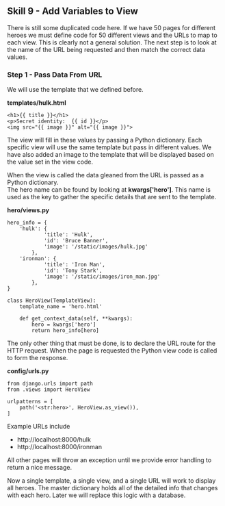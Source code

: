 ##  Skill 9 - Add Variables to View



There is still some duplicated code here.  If we have 50 pages for different heroes we must
define code for 50 different views and the URLs to map to each view.
This is clearly not a general solution.  The next step is to look at the name of the URL being
requested and then match the correct data values.



### Step 1 - Pass Data From URL

We will use the template that we defined before.

**templates/hulk.html**

    <h1>{{ title }}</h1>
    <p>Secret identity:  {{ id }}</p>
    <img src="{{ image }}" alt="{{ image }}">


The view will fill in these values by passing a Python dictionary.  Each specific view will use
the same template but pass in different values.  We have also added an image to the template that
will be displayed based on the value set in the view code.

When the view is called the data gleaned from the URL is passed as a Python dictionary.  
The hero name can be found by looking at **kwargs['hero']**.  This name is used as the key to
gather the specific details that are sent to the template.


**hero/views.py**

    hero_info = {
        'hulk': {
                'title': 'Hulk',
                'id': 'Bruce Banner',
                'image': '/static/images/hulk.jpg'
            },
        'ironman': {
                'title': 'Iron Man',
                'id': 'Tony Stark',
                'image': '/static/images/iron_man.jpg'
            },
    }

    class HeroView(TemplateView):
        template_name = 'hero.html'

        def get_context_data(self, **kwargs):
            hero = kwargs['hero']
            return hero_info[hero]


The only other thing that must be done, is to declare the URL route for the HTTP request.
When the page is requested the Python view code is called to form the response.

**config/urls.py**

    from django.urls import path
    from .views import HeroView

    urlpatterns = [
        path('<str:hero>', HeroView.as_view()),
    ]


Example URLs include

* http://localhost:8000/hulk 
* http://localhost:8000/ironman

All other pages will throw an exception until we provide error handling to return a nice message.

Now a single template, a single view, and a single URL will work to display all heroes.  The master
dictionary holds all of the detailed info that changes with each hero.  Later we will replace this
logic with a database.

